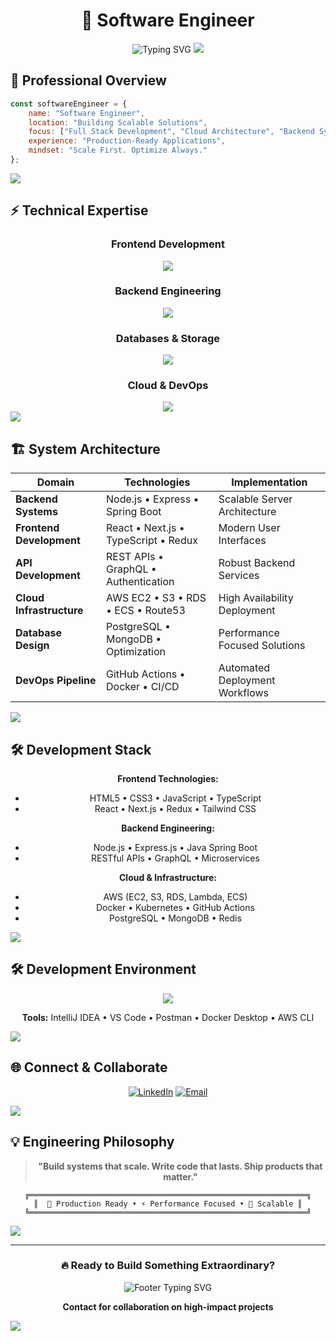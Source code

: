 <div align="center">

# 🚀 Software Engineer

<img src="https://readme-typing-svg.herokuapp.com?font=Fira+Code&weight=600&size=28&duration=4000&pause=1000&color=00D4FF&center=true&vCenter=true&multiline=true&width=600&height=100&lines=Building+Production+Systems;Full+Stack+Development;Cloud+Infrastructure+Expert" alt="Typing SVG" />

<img src="https://user-images.githubusercontent.com/73097560/115834477-dbab4500-a447-11eb-908a-139a6edaec5c.gif">

</div>

## 🧠 **Professional Overview**

```javascript
const softwareEngineer = {
    name: "Software Engineer",
    location: "Building Scalable Solutions",
    focus: ["Full Stack Development", "Cloud Architecture", "Backend Systems"],
    experience: "Production-Ready Applications",
    mindset: "Scale First. Optimize Always."
};
```

<img src="https://user-images.githubusercontent.com/73097560/115834477-dbab4500-a447-11eb-908a-139a6edaec5c.gif">

## ⚡ **Technical Expertise**

<div align="center">

### **Frontend Development**
<img src="https://skillicons.dev/icons?i=html,css,javascript,typescript,react,nextjs,redux,tailwind" />

### **Backend Engineering**
<img src="https://skillicons.dev/icons?i=nodejs,express,java,spring,restapi, graphql" />

### **Databases & Storage**
<img src="https://skillicons.dev/icons?i=mongodb,postgresql,mysql,redis" />

### **Cloud & DevOps**
<img src="https://skillicons.dev/icons?i=aws,docker,kubernetes,github,git,linux" />

</div>

<img src="https://user-images.githubusercontent.com/73097560/115834477-dbab4500-a447-11eb-908a-139a6edaec5c.gif">

## 🏗️ **System Architecture**

<div align="center">

| **Domain** | **Technologies** | **Implementation** |
|------------|------------------|-------------------|
| **Backend Systems** | Node.js • Express • Spring Boot | Scalable Server Architecture |
| **Frontend Development** | React • Next.js • TypeScript • Redux | Modern User Interfaces |
| **API Development** | REST APIs • GraphQL • Authentication | Robust Backend Services |
| **Cloud Infrastructure** | AWS EC2 • S3 • RDS • ECS • Route53 | High Availability Deployment |
| **Database Design** | PostgreSQL • MongoDB • Optimization | Performance Focused Solutions |
| **DevOps Pipeline** | GitHub Actions • Docker • CI/CD | Automated Deployment Workflows |

</div>

<img src="https://user-images.githubusercontent.com/73097560/115834477-dbab4500-a447-11eb-908a-139a6edaec5c.gif">

## 🛠️ **Development Stack**

<div align="center">

**Frontend Technologies:**
- HTML5 • CSS3 • JavaScript • TypeScript
- React • Next.js • Redux • Tailwind CSS

**Backend Engineering:**
- Node.js • Express.js • Java Spring Boot
- RESTful APIs • GraphQL • Microservices

**Cloud & Infrastructure:**
- AWS (EC2, S3, RDS, Lambda, ECS)
- Docker • Kubernetes • GitHub Actions
- PostgreSQL • MongoDB • Redis

</div>

<img src="https://user-images.githubusercontent.com/73097560/115834477-dbab4500-a447-11eb-908a-139a6edaec5c.gif">

## 🛠️ **Development Environment**

<div align="center">

<img src="https://skillicons.dev/icons?i=vscode,vim,postman,figma,notion" />

**Tools:** IntelliJ IDEA • VS Code • Postman • Docker Desktop • AWS CLI

</div>

<img src="https://user-images.githubusercontent.com/73097560/115834477-dbab4500-a447-11eb-908a-139a6edaec5c.gif">

## 🌐 **Connect & Collaborate**

<div align="center">

[![LinkedIn](https://img.shields.io/badge/LinkedIn-0077B5?style=for-the-badge&logo=linkedin&logoColor=white)]([https://linkedin.com/in/yourprofile](https://www.linkedin.com/in/malik-saad-hayat-276370277/))
[![Email](https://img.shields.io/badge/Email-D14836?style=for-the-badge&logo=gmail&logoColor=white)](mailto:saadhayat799@gmail.com)

</div>

<img src="https://user-images.githubusercontent.com/73097560/115834477-dbab4500-a447-11eb-908a-139a6edaec5c.gif">

## 💡 **Engineering Philosophy**

<div align="center">

> **"Build systems that scale. Write code that lasts. Ship products that matter."**

</div>

<div align="center">

```ascii
╔══════════════════════════════════════════════════════════════╗
║  🚀 Production Ready • ⚡ Performance Focused • 🔧 Scalable ║
╚══════════════════════════════════════════════════════════════╝
```

</div>

<img src="https://user-images.githubusercontent.com/73097560/115834477-dbab4500-a447-11eb-908a-139a6edaec5c.gif">

---

<div align="center">

### 🔥 **Ready to Build Something Extraordinary?**

<img src="https://readme-typing-svg.herokuapp.com?font=Fira+Code&weight=600&size=20&duration=3000&pause=1000&color=FF6B35&center=true&vCenter=true&width=500&lines=Let's+Create+Production+Systems;Scale+Ideas+Into+Reality;Build+The+Future+Together" alt="Footer Typing SVG" />

**Contact for collaboration on high-impact projects**

</div>

<img src="https://capsule-render.vercel.app/api?type=waving&color=gradient&customColorList=6,11,20&height=150&section=footer&animation=twinkling">
